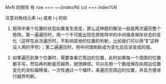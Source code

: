 MxN 的矩阵 有
row === ~~(index/N)
col === index%N

注意对角线元素 i+j 或者 i-j 的和

1. 矩阵中某个位置的状态如果发生改变，那么这种题的解法一般是两次遍历整个矩阵。第一遍遍历时，用一个不可能出现在原矩阵中的中间值来保存状态的变化（这样在此次遍历时，不影响其他的位置的判断，比如我们可以用“$”这种没人用的字符）；第二遍遍历时，把中间值刷新成为变化后应该变成的值。

2. 如果遍历到某个位置时，需要查看它周边的位置，此时如果每一个周围的位置都手写，然后再判断是否越界，就很麻烦。可以先用一个数组保存向周边位置变化的坐标偏移值，一次性通过一个循环，来遍历完周边的位置，并且方便进行越界判断。
